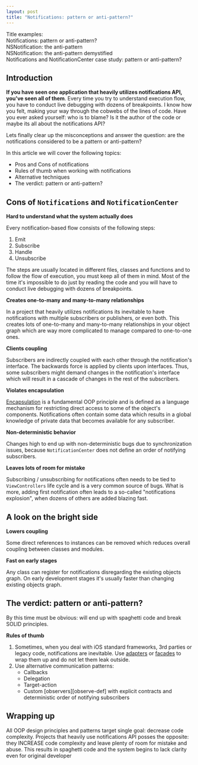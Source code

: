 ```yaml
---
layout: post
title: "Notifications: pattern or anti-pattern?"
---
```


Title examples:  
Notifications: pattern or anti-pattern?  
NSNotification: the anti-pattern  
NSNotification: the anti-pattern demystified  
Notifications and NotificationCenter case study: pattern or anti-pattern?  

## Introduction

**If you have seen one application that heavily utilizes notifications API, you've seen all of them**. Every time you try to understand execution flow, you have to conduct live debugging with dozens of breakpoints. I know how you felt, making your way through the cobwebs of the lines of code. Have you ever asked yourself: who is to blame? Is it the author of the code or maybe its all about the notifications API? 

Lets finally clear up the misconceptions and answer the question: are the notifications considered to be a pattern or anti-pattern?

In this article we will cover the following topics:
* Pros and Cons of notifications
* Rules of thumb when working with notifications
* Alternative techniques
* The verdict: pattern or anti-pattern?

## Cons of `Notifications` and `NotificationCenter`

**Hard to understand what the system actually does**

Every notification-based flow consists of the following steps:

1. Emit
2. Subscribe
3. Handle
4. Unsubscribe

The steps are usually located in different files, classes and functions and to follow the flow of execution, you must keep all of them in mind. Most of the time it's impossible to do just by reading the code and you will have to conduct live debugging with dozens of breakpoints.

**Creates one-to-many and many-to-many relationships**

In a project that heavily utilizes notifications its inevitable to have notifications with multiple subscribers or publishers, or even both. This creates lots of one-to-many and many-to-many relationships in your object graph which are way more complicated to manage compared to one-to-one ones.

**Clients coupling**

Subscribers are indirectly coupled with each other through the notification's interface. The backwards force is applied by clients upon interfaces. Thus, some subscribers might demand changes in the notification's interface which will result in a cascade of changes in the rest of the subscribers.

**Violates encapsulation**

[Encapsulation][encapsulation-def] is a fundamental OOP principle and is defined as a language mechanism for restricting direct access to some of the object's components. Notifications often contain some data which results in a global knowledge of private data that becomes available for any subscriber.

**Non-deterministic behavior**

Changes high to end up with non-deterministic bugs due to synchronization issues, because `NotificationCenter` does not define an order of notifying subscribers.

**Leaves lots of room for mistake**
 
Subscribing / unsubscribing for notifications often needs to be tied to `ViewControllers` life cycle and is a very common source of bugs. What is more, adding first notification often leads to a so-called "notifications explosion", when dozens of others are added blazing fast.

## A look on the bright side

**Lowers coupling**

Some direct references to instances can be removed which reduces overall coupling between classes and modules.

**Fast on early stages**

Any class can register for notifications disregarding the existing objects graph. On early development stages it's usually faster than changing existing objects graph.

## The verdict: pattern or anti-pattern?

By this time must be obvious: will end up with spaghetti code and break SOLID principles.

**Rules of thumb**

1. Sometimes, when you deal with iOS standard frameworks, 3rd parties or legacy code, notifications are inevitable. Use [adapters][adapter-def] or [facades][facade-def] to wrap them up and do not let them leak outside.
2. Use alternative communication patterns:
    * Callbacks
    * Delegation
    * Target-action
    * Custom [observers][observe-def] with explicit contracts and deterministic order of notifying subscribers


## Wrapping up


All OOP design principles and patterns target single goal: decrease code complexity. Projects that heavily use notifications API posses the opposite: they INCREASE code complexity and leave plenty of room for mistake and abuse. This results in spaghetti code and the system begins to lack clarity even for original developer



[encapsulation-def]: https://en.wikipedia.org/wiki/Encapsulation_(computer_programming)
[adapter-def]: https://en.wikipedia.org/wiki/Adapter_pattern
[facade-def]: https://en.wikipedia.org/wiki/Facade_pattern
[observer-def]: https://en.wikipedia.org/wiki/Observer_pattern